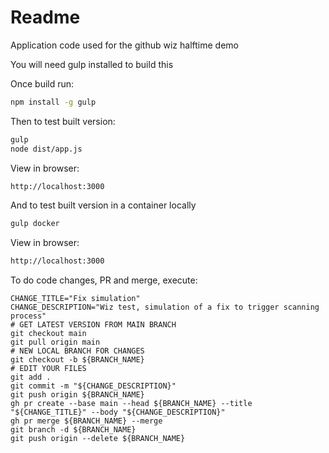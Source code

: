 # Readme
Application code used for the github wiz halftime demo

You will need gulp installed to build this

Once build run:

```bash
npm install -g gulp
```

Then to test built version:
```bash
gulp
node dist/app.js
```

View in browser:
```bash
http://localhost:3000
```

And to test built version in a container locally

```bash
gulp docker
```

View in browser:
```bash
http://localhost:3000
```

To do code changes, PR and merge, execute:
```BRANCH_NAME="fix-testing"
CHANGE_TITLE="Fix simulation"
CHANGE_DESCRIPTION="Wiz test, simulation of a fix to trigger scanning process"
# GET LATEST VERSION FROM MAIN BRANCH
git checkout main
git pull origin main
# NEW LOCAL BRANCH FOR CHANGES
git checkout -b ${BRANCH_NAME}
# EDIT YOUR FILES
git add .
git commit -m "${CHANGE_DESCRIPTION}"
git push origin ${BRANCH_NAME}
gh pr create --base main --head ${BRANCH_NAME} --title "${CHANGE_TITLE}" --body "${CHANGE_DESCRIPTION}"
gh pr merge ${BRANCH_NAME} --merge
git branch -d ${BRANCH_NAME}
git push origin --delete ${BRANCH_NAME}
```

